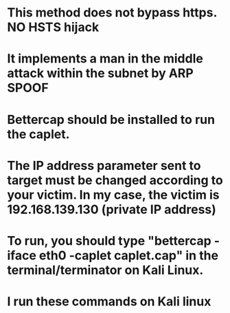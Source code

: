 # This method does not bypass https. NO HSTS hijack
# It implements a man in the middle attack within the subnet by ARP SPOOF
# Bettercap should be installed to run the caplet.
# The IP address parameter sent to target must be changed according to your victim. In my case, the victim is 192.168.139.130 (private IP address)
# To run, you should type "bettercap -iface eth0 -caplet caplet.cap" in the terminal/terminator on Kali Linux.
# I run these commands on Kali linux
